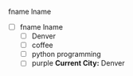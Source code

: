fname lname
   - [ ] fname lname
     - [ ] Denver
     - [ ] coffee
     - [ ] python programming
     - [ ] purple
**Current City:** Denver